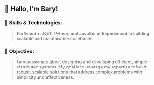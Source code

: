 ## 👋 Hello, I'm Bary!
### 🔧 Skills & Technologies:
> Proficient in .NET, Python, and JavaScript
> Experienced in building scalable and maintainable codebases
### 🎯 Objective: 
> I am passionate about designing and developing efficient, simple distributed systems. My goal is to leverage my expertise to build robust, scalable solutions that address complex problems with simplicity and effectiveness.
